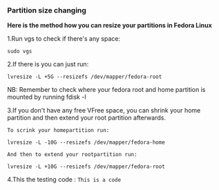 ### Partition size changing
  **Here is the method how you can resize your partitions in Fedora Linux**

  1.Run vgs to check if there's any space:

    sudo vgs

  2.If there is you can just run:

    lvresize -L +5G --resizefs /dev/mapper/fedora-root

  NB: Remember to check where your fedora root and home partition is mounted by running fdisk -l

  3.If you don't have any free VFree space, you can shrink your home partition and then extend your root partition afterwards.

    To scrink your homepartition run:

    lvresize -L -10G --resizefs /dev/mapper/fedora-home

    And then to extend your rootpartition run:

    lvresize -L +10G --resizefs /dev/mapper/fedora-root

  4.This the testing code :
    ```
    This is a code
    ```
  
